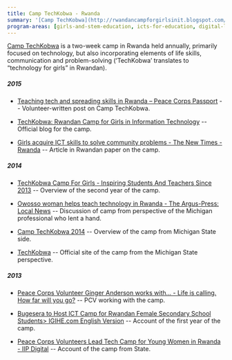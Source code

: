```yaml
---
title: Camp TechKobwa - Rwanda
summary: '[Camp TechKobwa](http://rwandancampforgirlsinit.blogspot.com/) is a two-week camp in Rwanda held annually, primarily focused on technology, but also incorporating elements of life skills, communication and problem-solving (‘TechKobwa’ translates to “technology for girls” in Rwandan).'
program-areas: [girls-and-stem-education, icts-for-education, digital-literacy]
---
```


[Camp TechKobwa](http://rwandancampforgirlsinit.blogspot.com/) is a two-week camp in Rwanda held annually, primarily focused on technology, but also incorporating elements of life skills, communication and problem-solving (‘TechKobwa’ translates to “technology for girls” in Rwandan).

##### 2015

- [Teaching tech and spreading skills in Rwanda – Peace Corps Passport](http://passport.peacecorps.gov/2015/08/25/teaching-tech-and-spreading-skills-in-rwanda/) -- Volunteer-written post on Camp TechKobwa.

- [TechKobwa: Rwandan Camp for Girls in Information Technology](http://rwandancampforgirlsinit.blogspot.com/) -- Official blog for the camp.

- [Girls acquire ICT skills to solve community problems - The New Times - Rwanda](http://www.newtimes.co.rw/section/article/2014-08-09/92373/) -- Article in Rwandan paper on the camp.

##### 2014

- [TechKobwa Camp For Girls - Inspiring Students And Teachers Since 2013](http://reb-tdm.org/NewsAndEvents.php?newsID=32) -- Overview of the second year of the camp.

- [Owosso woman helps teach technology in Rwanda - The Argus-Press: Local News](http://www.argus-press.com/news/article_6539585e-2828-11e5-8d5f-232e3164f9f1.html) -- Discussion of camp from perspective of the Michigan professional who lent a hand.

- [Camp TechKobwa 2014](http://www.cse.msu.edu/tc4g/) -- Overview of the camp from Michigan State side.

- [TechKobwa](http://www.egr.msu.edu/techkobwa/home) -- Official site of the camp from the Michigan State perspective.

##### 2013

- [Peace Corps Volunteer Ginger Anderson works with... - Life is calling. How far will you go?](http://peacecorps.tumblr.com/post/61033516390/peace-corps-volunteer-ginger-anderson-works-with) -- PCV working with the camp.

- [Bugesera to Host ICT Camp for Rwandan Female Secondary School Students> IGIHE.com English Version](http://en.igihe.com/news/bugesera-to-host-ict-camp-for-rwandan-female.html) -- Account of the first year of the camp.

- [Peace Corps Volunteers Lead Tech Camp for Young Women in Rwanda - IIP Digital](http://iipdigital.usembassy.gov/st/english/article/2013/09/20130913282834.html#ixzz3dKhqWOoX) -- Account of the camp from State.
